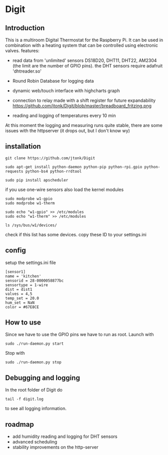 # Digit

## Introduction

This is a multiroom Digital Thermostat for the Raspberry Pi. It can be used in combination with a heating system that can be controlled using electronic valves.
features:
- read data from 'unlimited' sensors DS18D20, DHT11, DHT22, AM2304 (the limit are the number of GPIO pins).
  the DHT sensors require adafruit 'dhtreader.so'
- Round Robin Database for logging data
- dynamic web/touch interface with highcharts graph
  
- connection to relay made with a shift register for future expandability
  https://github.com/jtonk/Digit/blob/master/breadboard_fritzing.png
- reading and logging of temperatures every 10 min

At this moment the logging and measuring runs quite stable, there are some issues with the httpserver (it drops out, but I don't know wy)

## installation

    git clone https://github.com/jtonk/Digit
    
    sudo apt-get install python-daemon python-pip python-rpi.gpio python-requests python-bs4 python-rrdtool

    sudo pip install apscheduler

if you use one-wire sensors also load the kernel modules

    sudo modprobe w1-gpio
    sudo modprobe w1-therm

    sudo echo "w1-gpio" >> /etc/modules
    sudo echo "w1-therm" >> /etc/modules
    
    ls /sys/bus/w1/devices/

check if this list has some devices. copy these ID to your settings.ini

## config

setup the settings.ini file 

    [sensor1]
    name = 'kitchen'
    sensorid = 28-0000058877bc
    sensortype = 1-wire
    dist = dist1
    valves = 4,5
    temp_set = 20.0
    hum_set = NaN
    color = #67E8CE

## How to use

Since we have to use the GPIO pins we have to run as root.
Launch with

    sudo ./run-daemon.py start

Stop with 

    sudo ./run-daemon.py stop

## Debugging and logging

In the root folder of Digit do

    tail -f digit.log

to see all logging information.

## roadmap
- add humidity reading and logging for DHT sensors
- advanced scheduling
- stability improvements on the http-server


